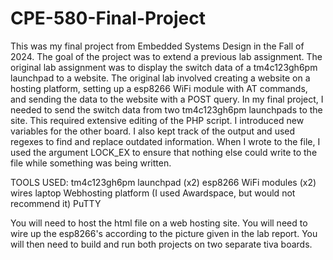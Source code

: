 # CPE-580-Final-Project
This was my final project from Embedded Systems Design in the Fall of 2024. The goal of the project was to extend a previous lab assignment. 
The original lab assignment was to display the switch data of a tm4c123gh6pm launchpad to a website. The original lab involved creating a website on a hosting platform, setting up a esp8266 WiFi module with AT commands,
and sending the data to the website with a POST query. In my final project, I needed to send the switch data from two tm4c123gh6pm launchpads to the site. This required extensive editing of the PHP script. I introduced new variables for the
other board. I also kept track of the output and used regexes to find and replace outdated information. When I wrote to the file, I used the argument LOCK_EX to ensure that nothing else could write to the file while something was being written.

TOOLS USED:
tm4c123gh6pm launchpad (x2)
esp8266 WiFi modules (x2)
wires
laptop
Webhosting platform (I used Awardspace, but would not recommend it)
PuTTY

You will need to host the html file on a web hosting site. You will need to wire up the esp8266's according to the picture given in the lab report. You will then need to build and run both projects on two separate tiva boards. 

